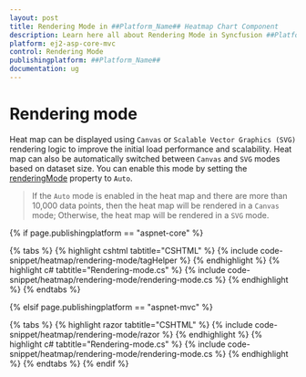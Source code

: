 ```yaml
---
layout: post
title: Rendering Mode in ##Platform_Name## Heatmap Chart Component
description: Learn here all about Rendering Mode in Syncfusion ##Platform_Name## Heatmap Chart component of Syncfusion Essential JS 2 and more.
platform: ej2-asp-core-mvc
control: Rendering Mode
publishingplatform: ##Platform_Name##
documentation: ug
---
```



# Rendering mode

Heat map can be displayed using `Canvas` or `Scalable Vector Graphics (SVG)` rendering logic to improve the initial load performance and scalability. Heat map can also be automatically switched between `Canvas` and `SVG` modes based on dataset size. You can enable this mode by setting the [renderingMode](https://help.syncfusion.com/cr/aspnetcore-js2/Syncfusion.EJ2~Syncfusion.EJ2.HeatMap.HeatMap~RenderingMode.html) property to `Auto`.

> If the `Auto` mode is enabled in the heat map and there are more than 10,000 data points, then the heat map will be rendered in a `Canvas` mode; Otherwise, the heat map will be rendered in a `SVG` mode.

{% if page.publishingplatform == "aspnet-core" %}

{% tabs %}
{% highlight cshtml tabtitle="CSHTML" %}
{% include code-snippet/heatmap/rendering-mode/tagHelper %}
{% endhighlight %}
{% highlight c# tabtitle="Rendering-mode.cs" %}
{% include code-snippet/heatmap/rendering-mode/rendering-mode.cs %}
{% endhighlight %}
{% endtabs %}

{% elsif page.publishingplatform == "aspnet-mvc" %}

{% tabs %}
{% highlight razor tabtitle="CSHTML" %}
{% include code-snippet/heatmap/rendering-mode/razor %}
{% endhighlight %}
{% highlight c# tabtitle="Rendering-mode.cs" %}
{% include code-snippet/heatmap/rendering-mode/rendering-mode.cs %}
{% endhighlight %}
{% endtabs %}
{% endif %}


